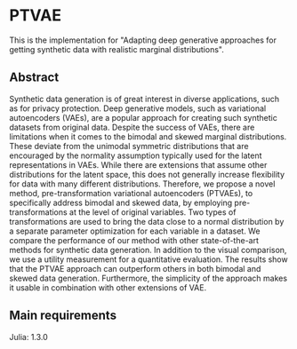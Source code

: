 # PTVAE

This is the implementation for "Adapting deep generative approaches for getting synthetic data with realistic marginal distributions".

## Abstract

Synthetic data generation is of great interest in diverse applications, such as for privacy protection. Deep generative models, such as variational autoencoders (VAEs), are a popular approach for creating such synthetic datasets from original data. Despite the success of VAEs, there are limitations when it comes to the bimodal and skewed marginal distributions. These deviate from the unimodal symmetric distributions that are encouraged by the normality assumption typically used for the latent representations in VAEs. While there are extensions that assume other distributions for the latent space, this does not generally increase flexibility for data with many different distributions. Therefore, we propose a novel method, pre-transformation variational autoencoders (PTVAEs), to specifically address bimodal and skewed data, by employing pre-transformations at the level of original variables. Two types of transformations are used to bring the data close to a normal distribution by a separate parameter optimization for each variable in a dataset. We compare the performance of our method with other state-of-the-art methods for synthetic data generation. In addition to the visual comparison, we use a utility measurement for a quantitative evaluation. The results show that the PTVAE approach can outperform others in both bimodal and skewed data generation. Furthermore, the simplicity of the approach makes it usable in combination with other extensions of VAE.

## Main requirements

Julia: 1.3.0
